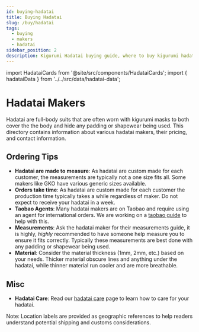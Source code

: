 ```yaml
---
id: buying-hadatai
title: Buying Hadatai
slug: /buy/hadatai
tags:
  - buying
  - makers
  - hadatai
sidebar_position: 2
description: Kigurumi Hadatai buying guide, where to buy kigurumi hadatai, hadatai vendors, and other details
---
```


import HadataiCards from '@site/src/components/HadataiCards';
import { hadataiData } from '../../src/data/hadatai-data';

# Hadatai Makers

Hadatai are full-body suits that are often worn with kigurumi masks to both cover the the body and hide any padding or shapewear being used. This directory contains information about various hadatai makers, their pricing, and contact information.


<HadataiCards data={hadataiData} />

## Ordering Tips

- **Hadatai are made to measure**: As hadatai are custom made for each customer, the measurements are typically not a one size fits all. Some makers like GKO have various generic sizes available.
- **Orders take time**: As hadatai are custom made for each customer the production time typically takes a while regardless of maker. Do not expect to receive your hadatai in a week.
- **Taobao Agents**: Many hadatai makers are on Taobao and require using an agent for international orders. We are working on a [taobao guide](./taobao-guide.md) to help with this.
- **Measurements**: Ask the hadatai maker for their measurements guide, it is highly, *highly* recommended to have someone help measure you to ensure it fits correctly. Typically these measurements are best done with any padding or shapewear being used.
- **Material**: Consider the material thickness (1mm, 2mm, etc.) based on your needs. Thicker material obscure lines and anything under the hadatai, while thinner material run cooler and are more breathable.

## Misc

- **Hadatai Care**: Read our [hadatai care](../Care/washing-your-hadatai.md) page to learn how to care for your hadatai.

Note: Location labels are provided as geographic references to help readers understand potential shipping and customs considerations.

